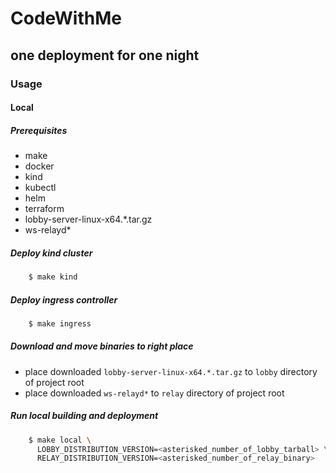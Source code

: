 # CodeWithMe

## one deployment for one night

### Usage

#### Local

##### Prerequisites

 - make
 - docker
 - kind
 - kubectl
 - helm
 - terraform
 - lobby-server-linux-x64.*.tar.gz
 - ws-relayd*

##### Deploy kind cluster

```bash
    $ make kind
```

##### Deploy ingress controller

```bash
    $ make ingress
```

##### Download and move binaries to right place

 - place downloaded `lobby-server-linux-x64.*.tar.gz` to `lobby` directory of project root
 - place downloaded `ws-relayd*` to `relay` directory of project root

##### Run local building and deployment

```bash
    $ make local \
      LOBBY_DISTRIBUTION_VERSION=<asterisked_number_of_lobby_tarball> \
      RELAY_DISTRIBUTION_VERSION=<asterisked_number_of_relay_binary>
```
